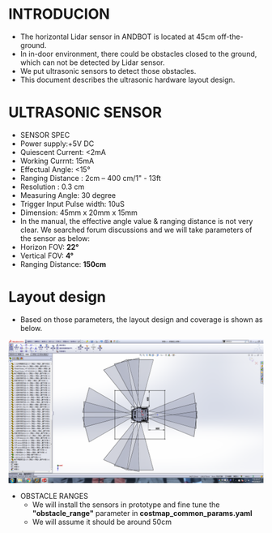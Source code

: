 # INTRODUCION
* The horizontal Lidar sensor in ANDBOT is located at 45cm off-the-ground.
* In in-door environment, there could be obstacles closed to the ground, which can not be detected by Lidar sensor.
* We put ultrasonic sensors to detect those obstacles.
* This document describes the ultrasonic hardware layout design. 

# ULTRASONIC SENSOR
* SENSOR SPEC
 * Power supply:+5V DC
 * Quiescent Current: <2mA
 * Working Currnt: 15mA
 * Effectual Angle: <15°
 * Ranging Distance : 2cm – 400 cm/1" - 13ft
 * Resolution : 0.3 cm
 * Measuring Angle: 30 degree
 * Trigger Input Pulse width: 10uS
 * Dimension: 45mm x 20mm x 15mm 
* In the manual, the effective angle value & ranging distance is not very clear. We searched forum discussions and we will take parameters of the sensor as below:
 * Horizon FOV: **22°**
 * Vertical FOV: **4°** 
 * Ranging Distance: **150cm**

# Layout design
* Based on those parameters, the layout design and coverage is shown as below.

![](https://github.com/wennycooper/ANDBOT-ULTRASONIC-SENSORS-LAYOUT/blob/master/image.png)

* OBSTACLE RANGES
  * We will install the sensors in prototype and fine tune the **"obstacle_range"** parameter in **costmap_common_params.yaml**
   * We will assume it should be around 50cm 

